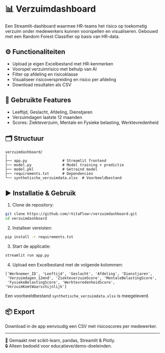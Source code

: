 
# 📊 Verzuimdashboard

Een Streamlit-dashboard waarmee HR-teams het risico op toekomstig verzuim onder medewerkers kunnen voorspellen en visualiseren. Gebouwd met een Random Forest Classifier op basis van HR-data.

## ⚙️ Functionaliteiten

- Upload je eigen Excelbestand met HR-kenmerken
- Voorspel verzuimrisico met behulp van AI
- Filter op afdeling en risicoklasse
- Visualiseer risicoverspreiding en risico per afdeling
- Download resultaten als CSV

## 🧠 Gebruikte Features

- Leeftijd, Geslacht, Afdeling, Dienstjaren
- Verzuimdagen laatste 12 maanden
- Scores: Ziekteverzuim, Mentale en Fysieke belasting, Werktevredenheid

## 🗂️ Structuur

```
verzuimdashboard/
│
├── app.py                # Streamlit frontend
├── model.py              # Model training + predictie
├── model.pkl             # Getraind model
├── requirements.txt      # Dependencies
└── synthetische_verzuimdata.xlsx  # Voorbeeldbestand
```

## ▶️ Installatie & Gebruik

1. Clone de repository:
```bash
git clone https://github.com/<VitaFlow>/verzuimdashboard.git
cd verzuimdashboard
```

2. Installeer vereisten:
```bash
pip install -r requirements.txt
```

3. Start de applicatie:
```bash
streamlit run app.py
```

4. Upload een Excelbestand met de volgende kolommen:
```
['Werknemer_ID', 'Leeftijd', 'Geslacht', 'Afdeling', 'Dienstjaren', 
 'Verzuimdagen_12mnd', 'ZiekteverzuimScore', 'MentaleBelastingScore',
 'FysiekeBelastingScore', 'WerktevredenheidScore', 'VerzuimKomtWaarschijnlijk']
```

Een voorbeeldbestand `synthetische_verzuimdata.xlsx` is meegeleverd.

## 📦 Export

Download in de app eenvoudig een CSV met risicoscores per medewerker.

---

🧠 Gemaakt met scikit-learn, pandas, Streamlit & Plotly.  
🔒 Alleen bedoeld voor educatieve/demo-doeleinden.
